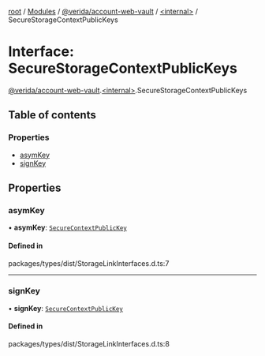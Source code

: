 [root](../README.md) / [Modules](../modules.md) / [@verida/account-web-vault](../modules/verida_account_web_vault.md) / [<internal\>](../modules/verida_account_web_vault._internal_.md) / SecureStorageContextPublicKeys

# Interface: SecureStorageContextPublicKeys

[@verida/account-web-vault](../modules/verida_account_web_vault.md).[<internal\>](../modules/verida_account_web_vault._internal_.md).SecureStorageContextPublicKeys

## Table of contents

### Properties

- [asymKey](verida_account_web_vault._internal_.SecureStorageContextPublicKeys.md#asymkey)
- [signKey](verida_account_web_vault._internal_.SecureStorageContextPublicKeys.md#signkey)

## Properties

### asymKey

• **asymKey**: [`SecureContextPublicKey`](verida_account_web_vault._internal_.SecureContextPublicKey.md)

#### Defined in

packages/types/dist/StorageLinkInterfaces.d.ts:7

___

### signKey

• **signKey**: [`SecureContextPublicKey`](verida_account_web_vault._internal_.SecureContextPublicKey.md)

#### Defined in

packages/types/dist/StorageLinkInterfaces.d.ts:8
